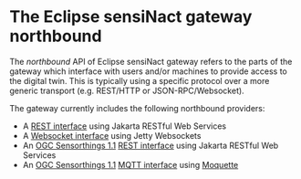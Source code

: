 # The Eclipse sensiNact gateway northbound

The *northbound* API of Eclipse sensiNact gateway refers to the parts of the gateway which interface with users and/or machines to provide access to the digital twin. This is typically using a specific protocol over a more generic transport (e.g. REST/HTTP or JSON-RPC/Websocket).

The gateway currently includes the following northbound providers:

* A [REST interface](RestDataAccess.md) using Jakarta RESTful Web Services
* A [Websocket interface](WebsocketDataAccess.md) using Jetty Websockets
* An [OGC Sensorthings 1.1](https://docs.ogc.org/is/18-088/18-088.html#sensorthings-serviceinterface) [REST interface](SensorthingsRestAccess.md) using Jakarta RESTful Web Services
* An [OGC Sensorthings 1.1](https://docs.ogc.org/is/18-088/18-088.html#receive-mqtt-subscribe) [MQTT interface](SensorthingsMqttAccess.md) using [Moquette](https://github.com/moquette-io/moquette)

